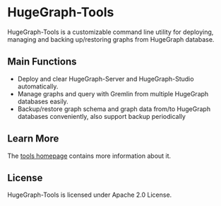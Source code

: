 # HugeGraph-Tools

HugeGraph-Tools is a customizable command line utility for deploying, managing and backing up/restoring graphs from HugeGraph database.

## Main Functions

- Deploy and clear HugeGraph-Server and HugeGraph-Studio automatically.
- Manage graphs and query with Gremlin from multiple HugeGraph databases easily.
- Backup/restore graph schema and graph data from/to HugeGraph databases conveniently, also support backup periodically

## Learn More

The [tools homepage](https://hugegraph.apache.org/docs/quickstart/hugegraph-tools/) contains more information about it. 

## License

HugeGraph-Tools is licensed under Apache 2.0 License.